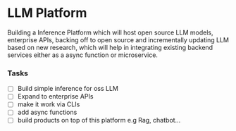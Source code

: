 # LLM Platform

Building a Inference Platform which will host open source LLM models, enterprise APIs, backing off to open source and incrementally updating LLM based on new research, which will help in integrating existing backend services either as a async function or microservice.


### Tasks

- [ ] Build simple inference for oss LLM
- [ ] Expand to enterprise APIs
- [ ] make it work via CLIs
- [ ] add async functions
- [ ] build products on top of this platform e.g Rag, chatbot...